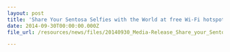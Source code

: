 ```yaml
---
layout: post
title: 'Share Your Sentosa Selfies with the World at free Wi-Fi hotspots'
date: 2014-09-30T00:00:00.000Z
file_url: /resources/news/files/20140930_Media-Release_Share_your_Sentosa_Selfies_with_the_World_at_free_Wi-Fi_hotspots.pdf

---
```



